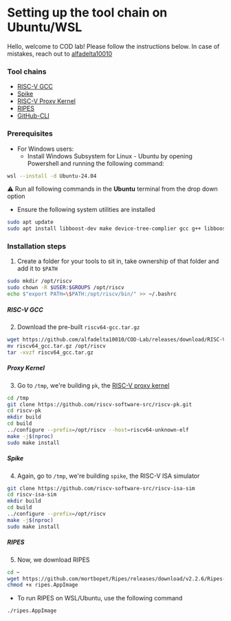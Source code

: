 # Setting up the tool chain on Ubuntu/WSL

Hello, welcome to COD lab! Please follow the instructions below. 
In case of mistakes, reach out to [alfadelta10010](https://wa.me/919967058974)
### Tool chains
- [RISC-V GCC](inst_Ubuntu-WSL.md#RISC-V-GCC)
- [Spike](inst_Ubuntu-WSL.md#Spike)
- [RISC-V Proxy Kernel](inst_Ubuntu-WSL.md#Proxy-kernel)
- [RIPES](inst_Ubuntu-WSL.md#RIPES)
- [GitHub-CLI](inst_Ubuntu-WSL.md#setting-up-github)

### Prerequisites
- For Windows users:
	- Install Windows Subsystem for Linux - Ubuntu by opening Powershell and running the following command:
```bash
wsl --install -d Ubuntu-24.04
```
:warning: Run all following commands in the **Ubuntu** terminal from the drop down option 

- Ensure the following system utilities are installed
```bash
sudo apt update
sudo apt install libboost-dev make device-tree-complier gcc g++ libboost-regex-dev libboost-system-dev autoconf automake autotools-dev curl python3 python3-pip libmpc-dev libmpfr-dev libgmp-dev gawk build-essential bison flex texinfo gperf libtool patchutils bc zlib1g-dev libexpat-dev ninja-build git cmake libglib2.0-dev libslirp-dev libfuse2 -y
```

### Installation steps
1. Create a folder for your tools to sit in, take ownership of that folder and add it to `$PATH`
```bash
sudo mkdir /opt/riscv
sudo chown -R $USER:$GROUPS /opt/riscv
echo $"export PATH=\$PATH:/opt/riscv/bin/" >> ~/.bashrc
```

##### RISC-V GCC
2. Download the pre-built `riscv64-gcc.tar.gz` 
```bash
wget https://github.com/alfadelta10010/COD-Lab/releases/download/RISC-V_GCC/riscv64_gcc.tar.gz
mv riscv64_gcc.tar.gz /opt/riscv
tar -xvzf riscv64_gcc.tar.gz
```

##### Proxy Kernel
3. Go to `/tmp`, we're building `pk`, the [RISC-V proxy kernel](https://github.com/riscv-software-src/riscv-pk)
```bash
cd /tmp
git clone https://github.com/riscv-software-src/riscv-pk.git
cd riscv-pk
mkdir build
cd build
../configure --prefix=/opt/riscv --host=riscv64-unknown-elf
make -j$(nproc)
sudo make install
```

##### Spike
4. Again, go to `/tmp`, we're building `spike`, the RISC-V ISA simulator
```bash
git clone https://github.com/riscv-software-src/riscv-isa-sim
cd riscv-isa-sim
mkdir build
cd build
../configure --prefix=/opt/riscv
make -j$(nproc)
sudo make install
```

##### RIPES
5. Now, we download RIPES
```bash
cd ~
wget https://github.com/mortbopet/Ripes/releases/download/v2.2.6/Ripes-v2.2.6-linux-x86_64.AppImage -O ripes.AppImage
chmod +x ripes.AppImage
```

- To run RIPES on WSL/Ubuntu, use the following command
```bash
./ripes.AppImage
```
